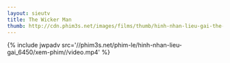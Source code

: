 ```yaml
---
layout: sieutv
title: The Wicker Man
thumb: http://cdn.phim3s.net/images/films/thumb/hinh-nhan-lieu-gai-the-wicker-man-1973.jpg
---
```

{% include jwpadv src='//phim3s.net/phim-le/hinh-nhan-lieu-gai_6450/xem-phim//video.mp4' %}